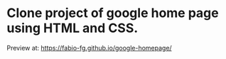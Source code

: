# Clone project of google home page using HTML and CSS.

Preview at:
https://fabio-fg.github.io/google-homepage/
